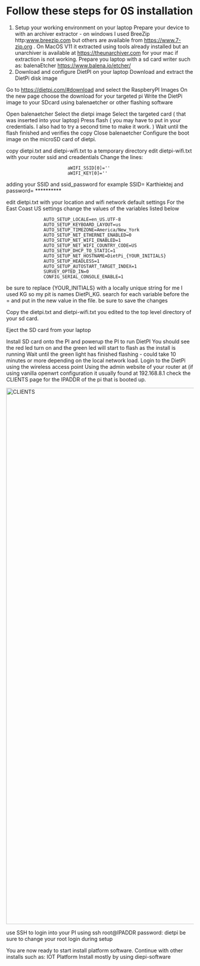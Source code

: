 # Follow these steps for 0S installation 

1. Setup your working environment on your laptop
Prepare your device to with an archiver extractor - on windows I used BreeZip http:www.breezip.com but others are available from https://www.7-zip.org . On MacOS V11 it extracted using tools already installed but an unarchiver is available at https://theunarchiver.com for your mac if extraction is not working.
Prepare you laptop with a sd card writer such as: balenaEtcher https://www.balena.io/etcher/
2. Download and configure DietPI on your laptop
Download and extract the DietPi disk image

Go to https://dietpi.com/#download and select the RaspberyPI Images
On the new page choose the download for your targeted pi
Write the DietPi image to your SDcard using balenaetcher or other flashing software

Open balenaetcher
Select the dietpi image
Select the targeted card ( that was inserted into your laptop)
Press flash ( you may have to put in your credentials. I also had to try a second time to make it work. )
Wait until the flash finished and verifies the copy
Close balenaetcher
Configure the boot image on the microSD card of dietpi.

copy dietpi.txt and dietpi-wifi.txt to a temporary directory
edit dietpi-wifi.txt with your router ssid and creadentials Change the lines:
                          
                           aWIFI_SSID[0]=''
                           aWIFI_KEY[0]=''
                          
adding your SSID and ssid_password for example SSID= Karthiektej and password= ********** 

edit dietpi.txt with your location and wifi network default settings For the East Coast US settings change the values of the variables listed below
                
                
                  AUTO_SETUP_LOCALE=en_US.UTF-8
                  AUTO_SETUP_KEYBOARD_LAYOUT=us
                  AUTO_SETUP_TIMEZONE=America/New_York
                  AUTO_SETUP_NET_ETHERNET_ENABLED=0
                  AUTO_SETUP_NET_WIFI_ENABLED=1
                  AUTO_SETUP_NET_WIFI_COUNTRY_CODE=US
                  AUTO_SETUP_DHCP_TO_STATIC=1
                  AUTO_SETUP_NET_HOSTNAME=DietPi_{YOUR_INITIALS}
                  AUTO_SETUP_HEADLESS=1
                  AUTO_SETUP_AUTOSTART_TARGET_INDEX=1
                  SURVEY_OPTED_IN=0
                  CONFIG_SERIAL_CONSOLE_ENABLE=1
                  
                  
be sure to replace {YOUR_INITIALS} with a locally unique string for me I used KG so my pit is names DietPi_KG.
search for each variable before the = and put in the new value in the file.
be sure to save the changes

Copy the dietpi.txt and dietpi-wifi.txt you edited to the top level directory of your sd card.

Eject the SD card from your laptop

Install SD card onto the PI and powerup the PI to run DietPI
You should see the red led turn on and the green led will start to flash as the install is running
Wait until the green light has finished flashing - could take 10 minutes or more depending on the local network load.
Login to the DietPi using the wireless access point
Using the admin website of your router at (if using vanilla openwrt configuration it usually found at 192.168.8.1
check the CLIENTS page for the IPADDR of the pi that is booted up.



<img width="1440" alt="CLIENTS" src="https://user-images.githubusercontent.com/112646644/190835190-43cd78b5-e8fc-4407-82e0-d7c2bd85824d.png">





use SSH to login into your PI using
ssh root@IPADDR
password: dietpi
be sure to change your root login during setup

 
You are now ready to start install platform software.
Continue with other installs such as: IOT Platform Install mostly by using diepi-software

